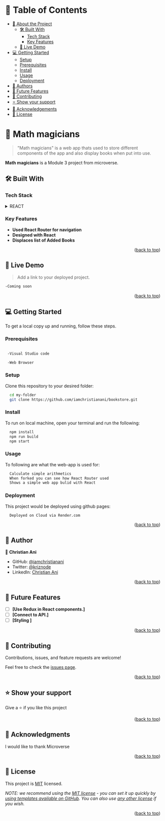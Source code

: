<!-- TABLE OF CONTENTS -->

# 📗 Table of Contents

- [📖 About the Project](#about-project)
  - [🛠 Built With](#built-with)
    - [Tech Stack](#tech-stack)
    - [Key Features](#key-features)
  - [🚀 Live Demo](#live-demo)
- [💻 Getting Started](#getting-started)
  - [Setup](#setup)
  - [Prerequisites](#prerequisites)
  - [Install](#install)
  - [Usage](#usage)
  - [Deployment](#deployment)
- [👥 Authors](#authors)
- [🔭 Future Features](#future-features)
- [🤝 Contributing](#contributing)
- [⭐️ Show your support](#support)
- [🙏 Acknowledgements](#acknowledgements)
- [📝 License](#license)

<!-- PROJECT DESCRIPTION -->

# 📖 Math magicians <a name="about-project"></a>

> "Math magicians"  is a web app thats used to store different components of the app and also display books when put into use.

**Math magicians** is a Module 3 project from microverse.

## 🛠 Built With <a name="built-with"></a>

### Tech Stack <a name="tech-stack"></a>

<details>

  <summary>REACT</summary>
  <ul>
    <li><a href="https://reactjs.org/">React.js</a></li>
  </ul>
</details>

<!-- Features -->

### Key Features <a name="key-features"></a>

- **Used React Router for navigation**
- **Designed with React**
- **Displaces list of Added Books**

<p align="right">(<a href="#readme-top">back to top</a>)</p>

<!-- LIVE DEMO -->

## 🚀 Live Demo <a name="live-demo"></a>

> Add a link to your deployed project.

 ```sh
 -Coming soon

```

<p align="right">(<a href="#readme-top">back to top</a>)</p>

<!-- GETTING STARTED -->

## 💻 Getting Started <a name="getting-started"></a>

To get a local copy up and running, follow these steps.

### Prerequisites
```sh

 -Visual Studio code

 -Web Browser
```

<!--
Example command:

```sh
 gem install rails
```
 -->

### Setup

Clone this repository to your desired folder:

```sh
  cd my-folder
  git clone https://github.com/iamchristianani/bookstore.git
```
### Install

To run on local machine, open your terminal and run the following:

```sh
  npm install
  npm run build 
  npm start
```
### Usage

To following are what the web-app is used for:

```sh
  Calculate simple arithmetics
  When forked you can see how React Router used 
  Shows a simple web app bulid with React
```
### Deployment

This project would be deployed using github pages:

```sh
  Deployed on Cloud via Render.com
```

<p align="right">(<a href="#readme-top">back to top</a>)</p>

<!-- AUTHORS -->

## 👥 Author <a name="authors"></a>

👤 **Christian Ani**

- GitHub: [@iamchristianani](https://github.com/iamchristianani)
- Twitter: [@kriznode](https://twitter.com/kriznode)
- LinkedIn: [Christian Ani](https://www.linkedin.com/in/anikriz/)

<p align="right">(<a href="#readme-top">back to top</a>)</p>

<!-- FUTURE FEATURES -->

## 🔭 Future Features <a name="future-features"></a>

- [ ] **[Use Redux in React components.]**
- [ ] **[Connect to API.]**
- [ ] **[Styling ]**

<p align="right">(<a href="#readme-top">back to top</a>)</p>

<!-- CONTRIBUTING -->

## 🤝 Contributing <a name="contributing"></a>

Contributions, issues, and feature requests are welcome!

Feel free to check the [issues page](https://github.com/iamchristianani/bookstore/issues).

<p align="right">(<a href="#readme-top">back to top</a>)</p>

<!-- SUPPORT -->

## ⭐️ Show your support <a name="support"></a>

Give a ⭐️ if you like this project

<p align="right">(<a href="#readme-top">back to top</a>)</p>

<!-- ACKNOWLEDGEMENTS -->

## 🙏 Acknowledgments <a name="acknowledgements"></a>

I would like to thank Microverse

<p align="right">(<a href="#readme-top">back to top</a>)</p>

<!-- LICENSE -->

## 📝 License <a name="license"></a>

This project is [MIT](./MIT.md) licensed.

_NOTE: we recommend using the [MIT license](https://choosealicense.com/licenses/mit/) - you can set it up quickly by [using templates available on GitHub](https://docs.github.com/en/communities/setting-up-your-project-for-healthy-contributions/adding-a-license-to-a-repository). You can also use [any other license](https://choosealicense.com/licenses/) if you wish._

<p align="right">(<a href="#readme-top">back to top</a>)</p>
